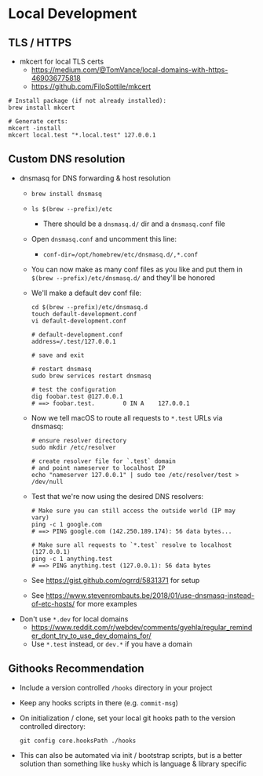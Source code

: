 # Local Development

## TLS / HTTPS

- mkcert for local TLS certs
  - <https://medium.com/@TomVance/local-domains-with-https-469036775818>
  - <https://github.com/FiloSottile/mkcert>

```shell
# Install package (if not already installed):
brew install mkcert

# Generate certs:
mkcert -install
mkcert local.test "*.local.test" 127.0.0.1
```

## Custom DNS resolution

- dnsmasq for DNS forwarding & host resolution
  - `brew install dnsmasq`
  - `ls $(brew --prefix)/etc`
    - There should be a `dnsmasq.d/` dir and a `dnsmasq.conf` file
  - Open `dnsmasq.conf` and uncomment this line:
    - `conf-dir=/opt/homebrew/etc/dnsmasq.d/,*.conf`
  - You can now make as many conf files as you like and put them in `$(brew --prefix)/etc/dnsmasq.d/` and they'll be honored
  - We'll make a default dev conf file:

    ```shell
    cd $(brew --prefix)/etc/dnsmasq.d
    touch default-development.conf
    vi default-development.conf

    # default-development.conf
    address=/.test/127.0.0.1

    # save and exit

    # restart dnsmasq
    sudo brew services restart dnsmasq

    # test the configuration
    dig foobar.test @127.0.0.1
    # ==> foobar.test.        0 IN A    127.0.0.1
    ```

  - Now we tell macOS to route all requests to `*.test` URLs via dnsmasq:

    ```shell
    # ensure resolver directory
    sudo mkdir /etc/resolver

    # create resolver file for `.test` domain
    # and point nameserver to localhost IP
    echo "nameserver 127.0.0.1" | sudo tee /etc/resolver/test > /dev/null
    ```

  - Test that we're now using the desired DNS resolvers:

    ```shell
    # Make sure you can still access the outside world (IP may vary)
    ping -c 1 google.com
    # ==> PING google.com (142.250.189.174): 56 data bytes...

    # Make sure all requests to `*.test` resolve to localhost (127.0.0.1)
    ping -c 1 anything.test
    # ==> PING anything.test (127.0.0.1): 56 data bytes
    ```

  - See <https://gist.github.com/ogrrd/5831371> for setup
  - See <https://www.stevenrombauts.be/2018/01/use-dnsmasq-instead-of-etc-hosts/> for more examples
- Don't use `*.dev` for local domains
  - <https://www.reddit.com/r/webdev/comments/gyehla/regular_reminder_dont_try_to_use_dev_domains_for/>
  - Use `*.test` instead, or `dev.*` if you have a domain

## Githooks Recommendation

- Include a version controlled `/hooks` directory in your project
- Keep any hooks scripts in there (e.g. `commit-msg`)
- On initialization / clone, set your local git hooks path to the version controlled directory:

  ```shell
  git config core.hooksPath ./hooks
  ```

- This can also be automated via init / bootstrap scripts, but is a better solution than something like `husky` which is language & library specific
